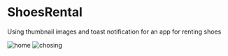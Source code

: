 # ShoesRental

Using thumbnail images and toast notification for an app for renting shoes

![home](https://user-images.githubusercontent.com/43376325/52884742-d2720f80-313c-11e9-813b-2feac97e4527.png)
![chosing](https://user-images.githubusercontent.com/43376325/52884748-d56d0000-313c-11e9-9653-417de73048e8.png)
